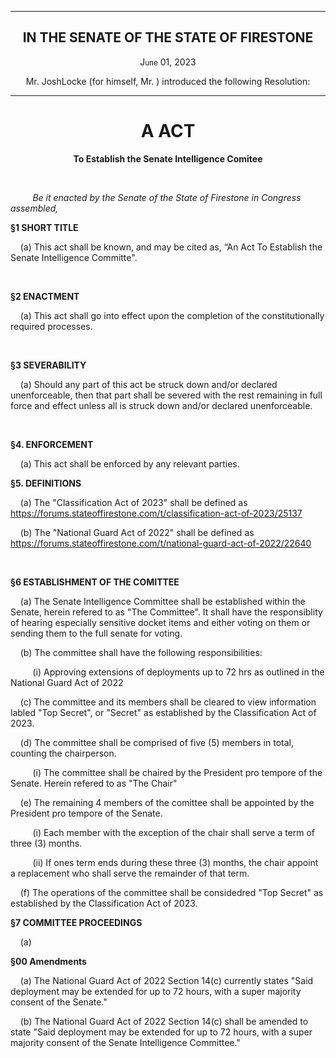 <div align="center">

---

<h2><b>IN THE SENATE OF THE STATE OF FIRESTONE</b></h2>

<p>J<small>une</small> 01, 2023</p>


Mr. JoshLocke (for himself, Mr. ) introduced the following Resolution:

---

<h1><b>A ACT</b></h1>

**To Establish the Senate Intelligence Comitee**

</div>

<br/>

&nbsp;&nbsp;&nbsp;&nbsp;&nbsp;&nbsp;&nbsp;&nbsp; _Be it enacted by the Senate of the State of Firestone in Congress assembled,_

**§1 SHORT TITLE**

&nbsp;&nbsp;&nbsp; (a) This act shall be known, and may be cited as, “An Act To Establish the Senate Intelligence Committe".

<br/>

**§2 ENACTMENT**

&nbsp;&nbsp;&nbsp; (a) This act shall go into effect upon the completion of the constitutionally required processes.

<br/>

**§3 SEVERABILITY**

&nbsp;&nbsp;&nbsp; (a) Should any part of this act be struck down and/or declared unenforceable, then that part shall be severed with the rest remaining in full force and effect unless all is struck down and/or declared unenforceable.


<br/>

**§4. ENFORCEMENT**

&nbsp;&nbsp;&nbsp; (a) This act shall be enforced by any relevant parties.

**§5. DEFINITIONS**

&nbsp;&nbsp;&nbsp; (a) The "Classification Act of 2023" shall be defined as https://forums.stateoffirestone.com/t/classification-act-of-2023/25137

&nbsp;&nbsp;&nbsp; (b) The "National Guard Act of 2022" shall be defined as https://forums.stateoffirestone.com/t/national-guard-act-of-2022/22640


<br/>

**§6 ESTABLISHMENT OF THE COMITTEE**

&nbsp;&nbsp;&nbsp; (a) The Senate Intelligence Committee shall be established within the Senate, herein refered to as "The Committee". It shall have the responsiblity of hearing especially sensitive docket items and either voting on them or sending them to the full senate for voting.

&nbsp;&nbsp;&nbsp; (b) The committee shall have the following responsibilities:

&nbsp;&nbsp;&nbsp;&nbsp;&nbsp;&nbsp;&nbsp;&nbsp;&nbsp;(i) Approving extensions of deployments up to 72 hrs as outlined in the National Guard Act of 2022

&nbsp;&nbsp;&nbsp; (c) The committee and its members shall be cleared to view information labled "Top Secret", or "Secret" as established by the Classification Act of 2023. 

&nbsp;&nbsp;&nbsp; (d) The committee shall be comprised of five (5) members in total, counting the chairperson. 

&nbsp;&nbsp;&nbsp;&nbsp;&nbsp;&nbsp;&nbsp;&nbsp;&nbsp;(i) The committee shall be chaired by the President pro tempore of the Senate. Herein refered to as "The Chair"

&nbsp;&nbsp;&nbsp; (e) The remaining 4 members of the comittee shall be appointed by the President pro tempore of the Senate. 

&nbsp;&nbsp;&nbsp;&nbsp;&nbsp;&nbsp;&nbsp;&nbsp;&nbsp;(i) Each member with the exception of the chair shall serve a term of three (3) months. 

&nbsp;&nbsp;&nbsp;&nbsp;&nbsp;&nbsp;&nbsp;&nbsp;&nbsp;(ii) If ones term ends during these three (3) months, the chair appoint a replacement who shall serve the remainder of that term. 

&nbsp;&nbsp;&nbsp; (f) The operations of the committee shall be considedred "Top Secret" as established by the Classification Act of 2023.
 
**§7 COMMITTEE PROCEEDINGS**

&nbsp;&nbsp;&nbsp; (a)



**§00 Amendments**

&nbsp;&nbsp;&nbsp; (a) The National Guard Act of 2022 Section 14(c) currently states "Said deployment may be extended for up to 72 hours, with a super majority consent of the Senate."

&nbsp;&nbsp;&nbsp; (b) The National Guard Act of 2022 Section 14(c) shall be amended to state "Said deployment may be extended for up to 72 hours, with a super majority consent of the Senate Intelligence Committee."